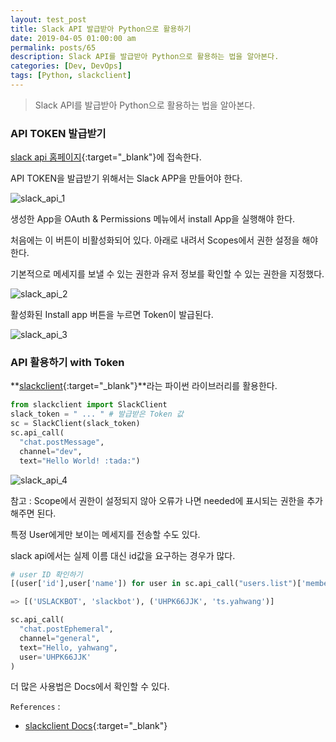 ```yaml
---
layout: test_post
title: Slack API 발급받아 Python으로 활용하기
date: 2019-04-05 01:00:00 am
permalink: posts/65
description: Slack API를 발급받아 Python으로 활용하는 법을 알아본다.
categories: [Dev, DevOps]
tags: [Python, slackclient]
---
```


> Slack API를 발급받아 Python으로 활용하는 법을 알아본다.

### API TOKEN 발급받기

[slack api 홈페이지](https://api.slack.com/){:target="_blank"}에 접속한다.

API TOKEN을 발급받기 위해서는 Slack APP을 만들어야 한다.

![slack_api_1]({{site.baseurl}}/assets/img/devops/slack_api_1.png)

생성한 App을 OAuth & Permissions 메뉴에서 install App을 실행해야 한다. 

처음에는 이 버튼이 비활성화되어 있다. 아래로 내려서 Scopes에서 권한 설정을 해야한다.

기본적으로 메세지를 보낼 수 있는 권한과 유저 정보를 확인할 수 있는 권한을 지정했다. 

![slack_api_2]({{site.baseurl}}/assets/img/devops/slack_api_2.png)

활성화된 Install app 버튼을 누르면 Token이 발급된다.

![slack_api_3]({{site.baseurl}}/assets/img/devops/slack_api_3.png)

### API 활용하기 with Token

**[slackclient](https://github.com/slackapi/python-slackclient){:target="_blank"}**라는 파이썬 라이브러리를 활용한다.

``` python
from slackclient import SlackClient
slack_token = " ... " # 발급받은 Token 값
sc = SlackClient(slack_token)
sc.api_call(
  "chat.postMessage",
  channel="dev",
  text="Hello World! :tada:")
```

![slack_api_4]({{site.baseurl}}/assets/img/devops/slack_api_4.png)

참고 : Scope에서 권한이 설정되지 않아 오류가 나면 needed에 표시되는 권한을 추가해주면 된다.

특정 User에게만 보이는 메세지를 전송할 수도 있다.

slack api에서는 실제 이름 대신 id값을 요구하는 경우가 많다.

``` python
# user ID 확인하기
[(user['id'],user['name']) for user in sc.api_call("users.list")['members']]

=> [('USLACKBOT', 'slackbot'), ('UHPK66JJK', 'ts.yahwang')]

sc.api_call(
  "chat.postEphemeral",
  channel="general",
  text="Hello, yahwang",
  user='UHPK66JJK'
)
```

더 많은 사용법은 Docs에서 확인할 수 있다.

`References` : 

* [slackclient Docs](https://python-slackclient.readthedocs.io/en/latest/){:target="_blank"}

